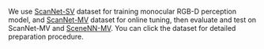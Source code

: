 We use [ScanNet-SV](./data/scannet-sv/README.md) dataset for training monocular RGB-D perception model, and
[ScanNet-MV](./data/scannet-mv/README.md) dataset for online tuning, then evaluate and test on ScanNet-MV and
[SceneNN-MV](./data/scenenn-mv/README.md). You can click the dataset for detailed preparation procedure.